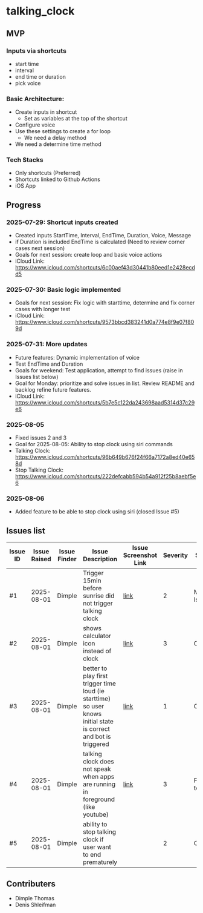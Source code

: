 # talking_clock

## MVP

### Inputs via shortcuts
 - start time
 - interval
 - end time or duration
 - pick voice

### Basic Architecture:
 - Create inputs in shortcut
    - Set as variables at the top of the shortcut
 - Configure voice
 - Use these settings to create a for loop
    - We need a delay method
 - We need a determine time method

### Tech Stacks

 - Only shortcuts (Preferred)
 - Shortcuts linked to Github Actions
 - iOS App

## Progress

### 2025-07-29: Shortcut inputs created
 - Created inputs StartTime, Interval, EndTime, Duration, Voice, Message
 - if Duration is included EndTime is calculated (Need to review corner cases next session)
 - Goals for next session: create loop and basic voice actions
 - iCloud Link: https://www.icloud.com/shortcuts/6c00aef43d30441b80eed1e2428ecdd5

### 2025-07-30: Basic logic implemented

 - Goals for next session: Fix logic with starttime, determine and fix corner cases with longer test
 - iCloud Link: https://www.icloud.com/shortcuts/9573bbcd383241d0a774e8f9e07f809d

### 2025-07-31: More updates

 - Future features: Dynamic implementation of voice
 - Test EndTime and Duration
 - Goals for weekend: Test application, attempt to find issues (raise in Issues list below)
 - Goal for Monday: prioritize and solve issues in list. Review README and backlog refine future features.
 - iCloud Link: https://www.icloud.com/shortcuts/5b7e5c122da243698aad5314d37c29e6

### 2025-08-05

- Fixed issues 2 and 3
- Goal for 2025-08-05: Ability to stop clock using siri commands
- Talking Clock: https://www.icloud.com/shortcuts/96b649b676f24f66a7172a8ed40e658d
- Stop Talking Clock: https://www.icloud.com/shortcuts/222defcabb594b54a912f25b8aebf5e6

### 2025-08-06

- Added feature to be able to stop clock using siri (closed Issue #5)

## Issues list

| Issue ID     | Issue Raised | Issue Finder   | Issue Description |  Issue Screenshot Link   |  Severity | Status |
| ------------ | ----------------| ------------------|------------------------|----------|---------| ---- |
|  #1           |  2025-08-01 | Dimple         |  Trigger 15min before sunrise did not trigger talking clock     | [link](https://discordapp.com/channels/@me/1399589732459085906/1400791707745915023) | 2  |  Monitor Issue  |
|  #2          | 2025-08-01 | Dimple               |  shows calculator icon instead of clock                 | [link](https://discordapp.com/channels/@me/1399589732459085906/1400792379312570529) | 3 | Closed |
|  #3 |2025-08-01 | Dimple | better to play first trigger time loud (ie starttime) so user knows initial state is correct and bot is triggered  | [link](https://discordapp.com/channels/@me/1399589732459085906/1400795265094520845) | 1 | Closed |
|  #4 | 2025-08-01 | Dimple | talking clock does not speak when apps are running in foreground (like youtube) |[link](https://discordapp.com/channels/@me/1399589732459085906/1400808533691469836)|  3 | Feature to add | Open
|  #5 | 2025-08-01 | Dimple | ability to stop talking clock if user want to end prematurely || 2 | Closed |


## Contributers

 - Dimple Thomas
 - Denis Shleifman
